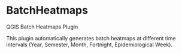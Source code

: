 # BatchHeatmaps
QGIS Batch Heatmaps Plugin

This plugin automatically generates batch heatmaps at different time intervals (Year, Semester, Month, Fortnight, Epidemiological Week).